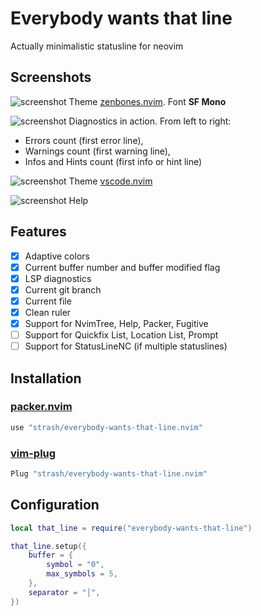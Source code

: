# Everybody wants that line
Actually minimalistic statusline for neovim

## Screenshots
![screenshot](https://i.ibb.co/tJpW79G/Screen-Shot-2022-06-19-at-20-32-59.png)
Theme [zenbones.nvim](https://github.com/mcchrish/zenbones.nvim). Font **SF Mono**

![screenshot](https://i.ibb.co/YpJCM1H/Screen-Shot-2022-06-19-at-20-33-26.png)
Diagnostics in action. From left to right:
+ Errors count (first error line),
+ Warnings count (first warning line),
+ Infos and Hints count (first info or hint line)

![screenshot](https://i.ibb.co/HH7T7GP/Screen-Shot-2022-06-19-at-20-34-29.png)
Theme [vscode.nvim](https://github.com/Mofiqul/vscode.nvim)

![screenshot](https://i.ibb.co/34NqFPb/Screen-Shot-2022-06-19-at-20-35-31.png)
Help

## Features
- [x] Adaptive colors
- [x] Current buffer number and buffer modified flag
- [x] LSP diagnostics
- [x] Current git branch
- [x] Current file
- [x] Clean ruler
- [x] Support for NvimTree, Help, Packer, Fugitive
- [ ] Support for Quickfix List, Location List, Prompt
- [ ] Support for StatusLineNC (if multiple statuslines)

## Installation
### [packer.nvim](https://github.com/wbthomason/packer.nvim)
```lua
use "strash/everybody-wants-that-line.nvim"
```
### [vim-plug](https://github.com/junegunn/vim-plug)
```lua
Plug "strash/everybody-wants-that-line.nvim"
```

## Configuration
```lua
local that_line = require("everybody-wants-that-line")

that_line.setup({
	buffer = {
		symbol = "0",
		max_symbols = 5,
	},
	separator = "│",
})
```

